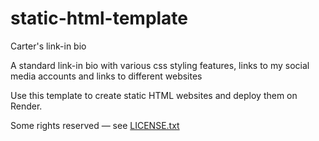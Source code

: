 # static-html-template

Carter's link-in bio

A standard link-in bio with various css styling features, links to my social media accounts and links to different websites

Use this template to create static HTML websites and deploy them on Render.

Some rights reserved — see [LICENSE.txt](LICENSE.txt)
